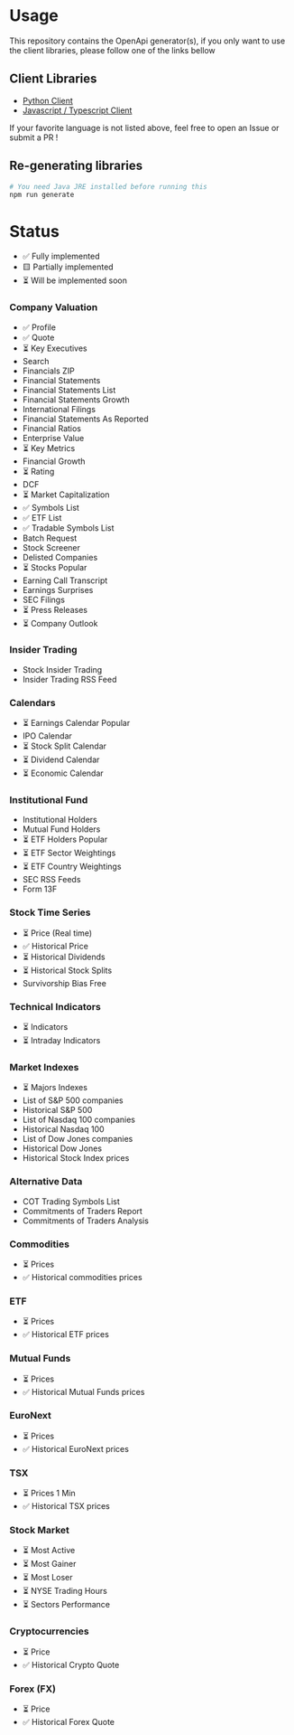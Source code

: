 # Usage 

This repository contains the OpenApi generator(s), if you only want to use the client libraries, please follow one of the links bellow

## Client Libraries
- [Python Client](https://github.com/GoPlan-Finance/financialmodelingprep-openapi-python)
- [Javascript / Typescript Client](https://github.com/GoPlan-Finance/financialmodelingprep-openapi-js)

If your favorite language is not listed above, feel free to open an Issue or submit a PR ! 

## Re-generating libraries

```bash
# You need Java JRE installed before running this
npm run generate
```

# Status
- ✅  Fully implemented
- 🟨 Partially implemented
- ⏳ Will be implemented soon

### Company Valuation
- ✅ Profile
- ✅ Quote 
- ⏳ Key Executives
- Search 
- Financials ZIP
- Financial Statements 
- Financial Statements List
- Financial Statements Growth 
- International Filings 
- Financial Statements As Reported
- Financial Ratios 
- Enterprise Value 
- ⏳ Key Metrics 
- Financial Growth 
- ⏳ Rating
- DCF 
- ⏳ Market Capitalization
- ✅ Symbols List
- ✅ ETF List
- ✅ Tradable Symbols List
- Batch Request 
- Stock Screener
- Delisted Companies
- ⏳  Stocks Popular
- Earning Call Transcript
- Earnings Surprises
- SEC Filings
- ⏳ Press Releases
- ⏳ Company Outlook


### Insider Trading
- Stock Insider Trading
- Insider Trading RSS Feed


### Calendars
- ⏳ Earnings Calendar Popular
- IPO Calendar
- ⏳ Stock Split Calendar
- ⏳ Dividend Calendar
- ⏳ Economic Calendar


### Institutional Fund
- Institutional Holders
- Mutual Fund Holders
- ⏳ ETF Holders Popular
- ⏳ ETF Sector Weightings
- ⏳ ETF Country Weightings
- SEC RSS Feeds 
- Form 13F


### Stock Time Series 
- ⏳ Price  (Real time)
- ✅ Historical Price 
- ⏳ Historical Dividends
- ⏳ Historical Stock Splits
- Survivorship Bias Free


### Technical Indicators
- ⏳ Indicators
- ⏳ Intraday Indicators


### Market Indexes
- ⏳ Majors Indexes 
- List of S&P 500 companies
- Historical S&P 500
- List of Nasdaq 100 companies
- Historical Nasdaq 100
- List of Dow Jones companies
- Historical Dow Jones
- Historical Stock Index prices 

### Alternative Data
- COT Trading Symbols List
- Commitments of Traders Report
- Commitments of Traders Analysis

### Commodities
- ⏳  Prices 
- ✅ Historical commodities prices 


### ETF
- ⏳ Prices 
- ✅ Historical ETF prices 

### Mutual Funds
- ⏳ Prices 
- ✅ Historical Mutual Funds prices 


 ### EuroNext
- ⏳ Prices 
- ✅ Historical EuroNext prices 


 ### TSX
- ⏳ Prices 1 Min
- ✅ Historical TSX prices 


### Stock Market
- ⏳ Most Active
- ⏳  Most Gainer
- ⏳  Most Loser
- ⏳ NYSE Trading Hours
- ⏳ Sectors Performance


 ### Cryptocurrencies
- ⏳ Price 
- ✅ Historical Crypto Quote 


### Forex (FX)
- ⏳  Price 
- ✅ Historical Forex Quote 

